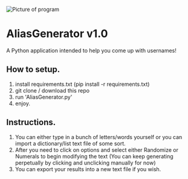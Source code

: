 ![Picture of program](https://i.imgur.com/zKekFDo.png)

# AliasGenerator v1.0
A Python application intended to help you come up with usernames!

## How to setup.
1. install requirements.txt (pip install -r requirements.txt)
2. git clone / download this repo
3. run 'AliasGenerator.py'
4. enjoy.

## Instructions.
1. You can either type in a bunch of letters/words yourself or you can import a dictionary/list text file of some sort.
2. After you need to click on options and select either Randomize or Numerals to begin modifying the text (You can keep generating perpetually by clicking and unclicking manually for now)
3. You can export your results into a new text file if you wish.
